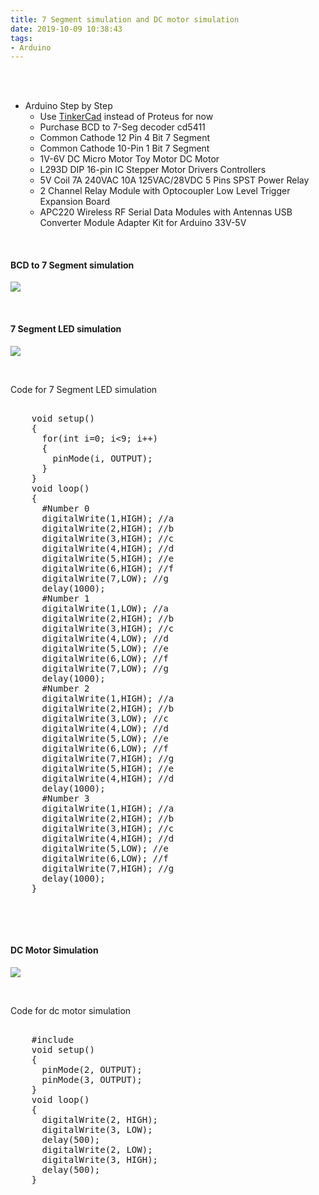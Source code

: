 ```yaml
---
title: 7 Segment simulation and DC motor simulation
date: 2019-10-09 10:38:43
tags: 
- Arduino
---
```


<br>
<br>
<span>
<ul>
<li> Arduino Step by Step 
<ul>
<li>Use <a href="https://www.tinkercad.com">TinkerCad</a> instead of Proteus for now</li>
<li>Purchase BCD to 7-Seg decoder cd5411</li>
<li>Common Cathode 12 Pin 4 Bit 7 Segment</li>
<li>Common Cathode 10-Pin 1 Bit 7 Segment</li>
<li>1V-6V DC Micro Motor Toy Motor DC Motor</li>
<li>L293D DIP 16-pin IC Stepper Motor Drivers Controllers</li>
<li>5V Coil 7A 240VAC 10A 125VAC/28VDC 5 Pins SPST Power Relay</li>
<li>2 Channel Relay Module with Optocoupler Low Level Trigger Expansion Board</li>
<li>APC220 Wireless RF Serial Data Modules with Antennas USB Converter Module Adapter Kit for Arduino 33V-5V</li>
</ul>
</ul>
</li>
</span>
<br>
<h4>BCD to 7 Segment simulation </h4>

![](/images/bcd_to_7-seg.jpg)

<br>
<h4>7 Segment LED simulation </h4>

![](/images/7-segment_LED.jpg)

<br>
<div  itemprop ="text">
<p> Code for 7 Segment LED simulation <p>
<div class ="codebox"  >
<pre>
<span>
    void setup()
    {
      for(int i=0; i<9; i++)
      {
        pinMode(i, OUTPUT);
      }
    }
    void loop() 
    {
      #Number 0
      digitalWrite(1,HIGH); //a
      digitalWrite(2,HIGH); //b
      digitalWrite(3,HIGH); //c
      digitalWrite(4,HIGH); //d
      digitalWrite(5,HIGH); //e
      digitalWrite(6,HIGH); //f
      digitalWrite(7,LOW); //g
      delay(1000);
      #Number 1
      digitalWrite(1,LOW); //a
      digitalWrite(2,HIGH); //b
      digitalWrite(3,HIGH); //c
      digitalWrite(4,LOW); //d
      digitalWrite(5,LOW); //e
      digitalWrite(6,LOW); //f
      digitalWrite(7,LOW); //g   
      delay(1000);
      #Number 2 
      digitalWrite(1,HIGH); //a
      digitalWrite(2,HIGH); //b
      digitalWrite(3,LOW); //c
      digitalWrite(4,LOW); //d
      digitalWrite(5,LOW); //e
      digitalWrite(6,LOW); //f
      digitalWrite(7,HIGH); //g
      digitalWrite(5,HIGH); //e
      digitalWrite(4,HIGH); //d
      delay(1000); 
      #Number 3 
      digitalWrite(1,HIGH); //a
      digitalWrite(2,HIGH); //b
      digitalWrite(3,HIGH); //c
      digitalWrite(4,HIGH); //d
      digitalWrite(5,LOW); //e
      digitalWrite(6,LOW); //f
      digitalWrite(7,HIGH); //g
      delay(1000); 
    }

</span>  
</pre>
</div>    
</div>  
<br>
<h4>DC Motor Simulation</h4>

![](/images/dc_motor_simulation.jpg)
      
<br>
<div  itemprop ="text">
<p> Code for dc motor simulation <p>
<div class ="codebox"  >
<pre>
<span>
    #include <Servo.h>
    void setup()
    {
      pinMode(2, OUTPUT);
      pinMode(3, OUTPUT);
    }
    void loop()
    {
      digitalWrite(2, HIGH);
      digitalWrite(3, LOW);
      delay(500);
      digitalWrite(2, LOW);
      digitalWrite(3, HIGH);
      delay(500);
    }
</span>  
</pre>
</div>  
</div>  